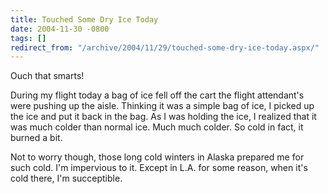 ```yaml
---
title: Touched Some Dry Ice Today
date: 2004-11-30 -0800
tags: []
redirect_from: "/archive/2004/11/29/touched-some-dry-ice-today.aspx/"
---
```


Ouch that smarts!

During my flight today a bag of ice fell off the cart the flight
attendant's were pushing up the aisle. Thinking it was a simple bag of
ice, I picked up the ice and put it back in the bag. As I was holding
the ice, I realized that it was much colder than normal ice. Much much
colder. So cold in fact, it burned a bit.

Not to worry though, those long cold winters in Alaska prepared me for
such cold. I'm impervious to it. Except in L.A. for some reason, when
it's cold there, I'm succeptible.

